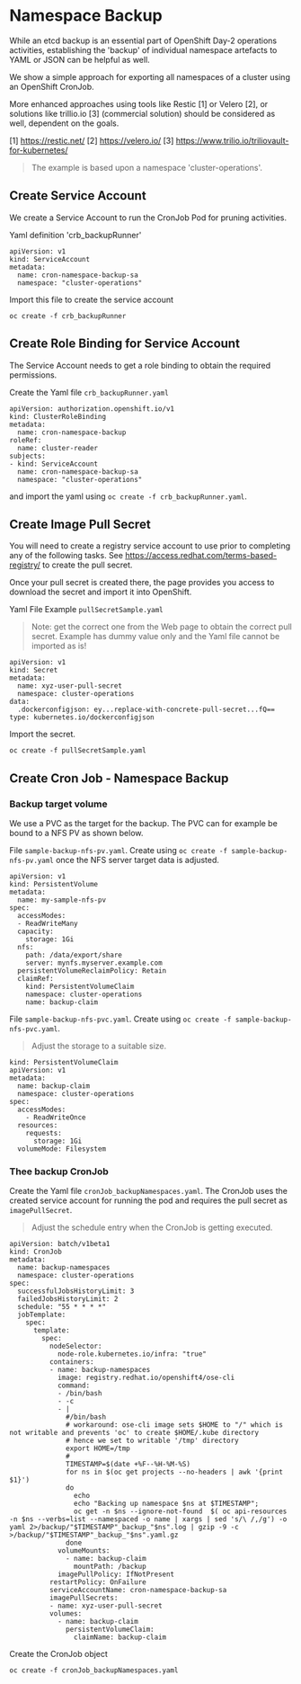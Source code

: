 # Namespace Backup

While an etcd backup is an essential part of OpenShift Day-2 operations activities, establishing the 'backup' of individual namespace artefacts to YAML or JSON can be helpful as well.

We show a simple approach for exporting all namespaces of a cluster using an OpenShift CronJob.

More enhanced approaches using tools like Restic [1] or Velero [2], or solutions like trillio.io [3] (commercial solution) should be considered as well, dependent on the goals.

[1] <https://restic.net/>
[2] <https://velero.io/>
[3] <https://www.trilio.io/triliovault-for-kubernetes/>

> The example is based upon a namespace 'cluster-operations'.

## Create Service Account

We create a Service Account to run the CronJob Pod for pruning activities.

Yaml definition 'crb_backupRunner'

```
apiVersion: v1
kind: ServiceAccount
metadata:
  name: cron-namespace-backup-sa
  namespace: "cluster-operations"
```

Import this file to create the service account

```
oc create -f crb_backupRunner
```

## Create Role Binding for Service Account

The Service Account needs to get a role binding to obtain the required permissions.

Create the Yaml file `crb_backupRunner.yaml`

```
apiVersion: authorization.openshift.io/v1
kind: ClusterRoleBinding
metadata:
  name: cron-namespace-backup
roleRef:
  name: cluster-reader
subjects:
- kind: ServiceAccount
  name: cron-namespace-backup-sa
  namespace: "cluster-operations"
```

and import the yaml using `oc create -f crb_backupRunner.yaml`.


## Create Image Pull Secret

You will need to create a registry service account to use prior to completing any of the following tasks. See <https://access.redhat.com/terms-based-registry/> to create the pull secret.

Once your pull secret is created there, the page provides you access to download the secret and import it into OpenShift.

Yaml File Example `pullSecretSample.yaml`

> Note: get the correct one from the Web page to obtain the correct pull secret. Example has dummy value only and the Yaml file cannot be imported as is!

```
apiVersion: v1
kind: Secret
metadata:
  name: xyz-user-pull-secret
  namespace: cluster-operations
data:
  .dockerconfigjson: ey...replace-with-concrete-pull-secret...fQ==
type: kubernetes.io/dockerconfigjson
```

Import the secret. 

```
oc create -f pullSecretSample.yaml
```



## Create Cron Job - Namespace Backup

### Backup target volume

We use a PVC as the target for the backup. The PVC can for example be bound to a NFS PV as shown below.

File `sample-backup-nfs-pv.yaml`. Create using `oc create -f sample-backup-nfs-pv.yaml` once the NFS server target data is adjusted.

```
apiVersion: v1
kind: PersistentVolume
metadata:
  name: my-sample-nfs-pv
spec:
  accessModes:
  - ReadWriteMany
  capacity:
    storage: 1Gi
  nfs:
    path: /data/export/share
    server: mynfs.myserver.example.com
  persistentVolumeReclaimPolicy: Retain
  claimRef:
    kind: PersistentVolumeClaim
    namespace: cluster-operations
    name: backup-claim
```

File `sample-backup-nfs-pvc.yaml`. Create using `oc create -f sample-backup-nfs-pvc.yaml`. 

> Adjust the storage to a suitable size.

```
kind: PersistentVolumeClaim
apiVersion: v1
metadata:
  name: backup-claim
  namespace: cluster-operations
spec:
  accessModes:
    - ReadWriteOnce
  resources:
    requests:
      storage: 1Gi
  volumeMode: Filesystem
```



### Thee backup CronJob

Create the Yaml file `cronJob_backupNamespaces.yaml`.
The CronJob uses the created service account for running the pod and requires the pull secret as `imagePullSecret`.

> Adjust the schedule entry when the CronJob is getting executed.

```
apiVersion: batch/v1beta1
kind: CronJob
metadata:
  name: backup-namespaces
  namespace: cluster-operations
spec:
  successfulJobsHistoryLimit: 3
  failedJobsHistoryLimit: 2
  schedule: "55 * * * *"
  jobTemplate:
    spec:
      template:
        spec:
          nodeSelector:
            node-role.kubernetes.io/infra: "true"
          containers:
          - name: backup-namespaces
            image: registry.redhat.io/openshift4/ose-cli
            command:
            - /bin/bash
            - -c
            - |
              #/bin/bash
              # workaround: ose-cli image sets $HOME to "/" which is not writable and prevents 'oc' to create $HOME/.kube directory
              # hence we set to writable '/tmp' directory
              export HOME=/tmp
              #
              TIMESTAMP=$(date +%F--%H-%M-%S)
              for ns in $(oc get projects --no-headers | awk '{print $1}')
              do
                echo
                echo "Backing up namespace $ns at $TIMESTAMP";
                oc get -n $ns --ignore-not-found  $( oc api-resources -n $ns --verbs=list --namespaced -o name | xargs | sed 's/\ /,/g') -o yaml 2>/backup/"$TIMESTAMP"_backup_"$ns".log | gzip -9 -c >/backup/"$TIMESTAMP"_backup_"$ns".yaml.gz
              done
            volumeMounts:
              - name: backup-claim
                mountPath: /backup
            imagePullPolicy: IfNotPresent
          restartPolicy: OnFailure
          serviceAccountName: cron-namespace-backup-sa
          imagePullSecrets:
          - name: xyz-user-pull-secret
          volumes:
            - name: backup-claim
              persistentVolumeClaim:
                claimName: backup-claim
```


Create the CronJob object

```
oc create -f cronJob_backupNamespaces.yaml
```


